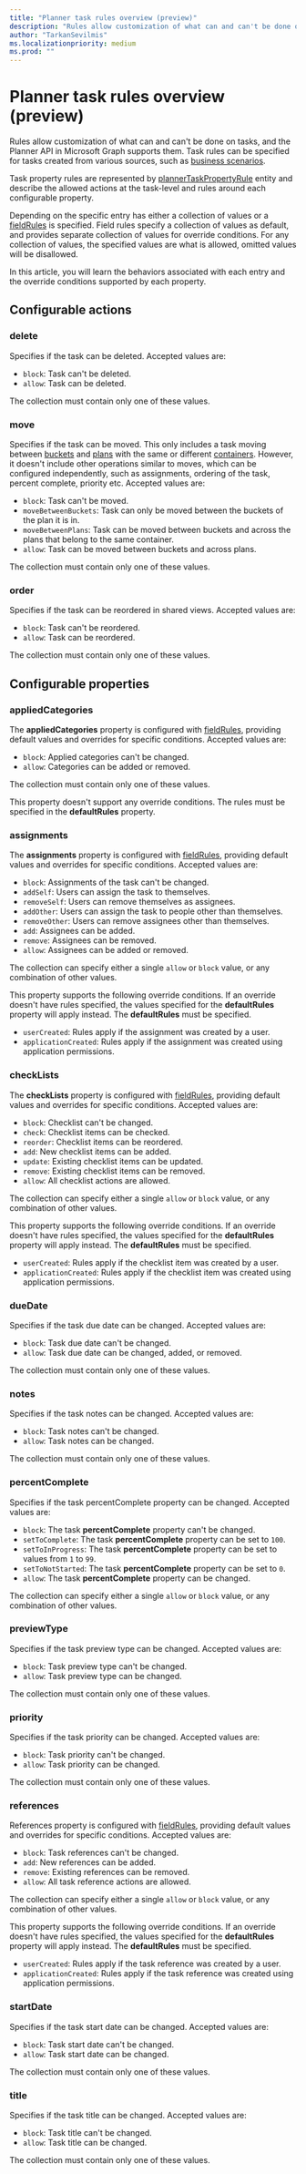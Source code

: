 ```yaml
---
title: "Planner task rules overview (preview)"
description: "Rules allow customization of what can and can't be done on tasks, and the Planner API in Microsoft Graph supports them."
author: "TarkanSevilmis"
ms.localizationpriority: medium
ms.prod: ""
---
```


# Planner task rules overview (preview)

Rules allow customization of what can and can't be done on tasks, and the Planner API in Microsoft Graph supports them. Task rules can be specified for tasks created from various sources, such as [business scenarios](businessscenario-planner-overview.md).

Task property rules are represented by [plannerTaskPropertyRule](plannertaskpropertyrule.md) entity and describe the allowed actions at the task-level and rules around each configurable property.

Depending on the specific entry has either a collection of values or a [fieldRules](plannerfieldrules.md) is specified. Field rules specify a collection of values as default, and provides separate collection of values for override conditions. For any collection of values, the specified values are what is allowed, omitted values will be disallowed.

In this article, you will learn the behaviors associated with each entry and the override conditions supported by each property.

## Configurable actions

### delete

Specifies if the task can be deleted. Accepted values are:

* `block`: Task can't be deleted.
* `allow`: Task can be deleted.

The collection must contain only one of these values.

### move

Specifies if the task can be moved. This only includes a task moving between [buckets](plannerbucket.md) and [plans](plannerplan.md) with the same or different [containers](plannerplancontainer.md). However, it doesn't include other operations similar to moves, which can be configured independently, such as assignments, ordering of the task, percent complete, priority etc. Accepted values are:

* `block`: Task can't be moved.
* `moveBetweenBuckets`: Task can only be moved between the buckets of the plan it is in.
* `moveBetweenPlans`: Task can be moved between buckets and across the plans that belong to the same container.
* `allow`: Task can be moved between buckets and across plans.

The collection must contain only one of these values.

### order

Specifies if the task can be reordered in shared views. Accepted values are:

* `block`: Task can't be reordered.
* `allow`: Task can be reordered.

The collection must contain only one of these values.

## Configurable properties

### appliedCategories

The **appliedCategories** property is configured with [fieldRules](plannerfieldrules.md), providing default values and overrides for specific conditions. Accepted values are:

* `block`: Applied categories can't be changed.
* `allow`: Categories can be added or removed.

The collection must contain only one of these values.

This property doesn't support any override conditions. The rules must be specified in the **defaultRules** property.

### assignments

The **assignments** property is configured with [fieldRules](plannerfieldrules.md), providing default values and overrides for specific conditions. Accepted values are:

* `block`: Assignments of the task can't be changed.
* `addSelf`: Users can assign the task to themselves.
* `removeSelf`: Users can remove themselves as assignees.
* `addOther`: Users can assign the task to people other than themselves.
* `removeOther`: Users can remove assignees other than themselves.
* `add`: Assignees can be added.
* `remove`: Assignees can be removed.
* `allow`: Assignees can be added or removed.

The collection can specify either a single `allow` or `block` value, or any combination of other values.

This property supports the following override conditions. If an override doesn't have rules specified, the values specified for the **defaultRules** property will apply instead. The **defaultRules** must be specified.

* `userCreated`: Rules apply if the assignment was created by a user.
* `applicationCreated`: Rules apply if the assignment was created using application permissions.

### checkLists

The **checkLists** property is configured with [fieldRules](plannerfieldrules.md), providing default values and overrides for specific conditions. Accepted values are:

* `block`: Checklist can't be changed.
* `check`: Checklist items can be checked.
* `reorder`: Checklist items can be reordered.
* `add`: New checklist items can be added.
* `update`: Existing checklist items can be updated.
* `remove`: Existing checklist items can be removed.
* `allow`: All checklist actions are allowed.

The collection can specify either a single `allow` or `block` value, or any combination of other values.

This property supports the following override conditions. If an override doesn't have rules specified, the values specified for the **defaultRules** property will apply instead. The **defaultRules** must be specified.

* `userCreated`: Rules apply if the checklist item was created by a user.
* `applicationCreated`: Rules apply if the checklist item was created using application permissions.

### dueDate

Specifies if the task due date can be changed. Accepted values are:

* `block`: Task due date can't be changed.
* `allow`: Task due date can be changed, added, or removed.

The collection must contain only one of these values.

### notes

Specifies if the task notes can be changed. Accepted values are:

* `block`: Task notes can't be changed.
* `allow`: Task notes can be changed.

The collection must contain only one of these values.

### percentComplete

Specifies if the task percentComplete property can be changed. Accepted values are:

* `block`: The task **percentComplete** property can't be changed.
* `setToComplete`: The task **percentComplete**  property can be set to `100`.
* `setToInProgress`: The task **percentComplete**  property can be set to values from `1` to `99`.
* `setToNotStarted`: The task **percentComplete**  property can be set to `0`.
* `allow`: The task **percentComplete**  property can be changed.

The collection can specify either a single `allow` or `block` value, or any combination of other values.

### previewType

Specifies if the task preview type can be changed. Accepted values are:

* `block`: Task preview type can't be changed.
* `allow`: Task preview type can be changed.

The collection must contain only one of these values.

### priority

Specifies if the task priority can be changed. Accepted values are:

* `block`: Task priority can't be changed.
* `allow`: Task priority can be changed.

The collection must contain only one of these values.

### references

References property is configured with [fieldRules](plannerfieldrules.md), providing default values and overrides for specific conditions. Accepted values are:

* `block`: Task references can't be changed.
* `add`: New references can be added.
* `remove`: Existing references can be removed.
* `allow`: All task reference actions are allowed.

The collection can specify either a single `allow` or `block` value, or any combination of other values.

This property supports the following override conditions. If an override doesn't have rules specified, the values specified for the **defaultRules** property will apply instead. The **defaultRules** must be specified.

* `userCreated`: Rules apply if the task reference was created by a user.
* `applicationCreated`: Rules apply if the task reference was created using application permissions.

### startDate

Specifies if the task start date can be changed. Accepted values are:

* `block`: Task start date can't be changed.
* `allow`: Task start date can be changed.

The collection must contain only one of these values.

### title

Specifies if the task title can be changed. Accepted values are:

* `block`: Task title can't be changed.
* `allow`: Task title can be changed.

The collection must contain only one of these values.

